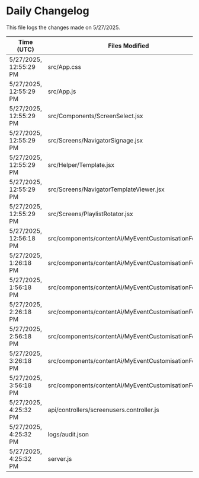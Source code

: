 # Daily Changelog

This file logs the changes made on 5/27/2025.

| Time (UTC)             | Files Modified                    | Changes (Addition/Deletion) |
|------------------------|-----------------------------------|-----------------------------|
| 5/27/2025, 12:55:29 PM | src/App.css | 0 Additions & 0 Deletions |
| 5/27/2025, 12:55:29 PM | src/App.js | 0 Additions & 2 Deletions |
| 5/27/2025, 12:55:29 PM | src/Components/ScreenSelect.jsx | 5 Additions & 14 Deletions |
| 5/27/2025, 12:55:29 PM | src/Screens/NavigatorSignage.jsx | 183 Additions & 2 Deletions |
| 5/27/2025, 12:55:29 PM | src/Helper/Template.jsx | 0 Additions & 0 Deletions |
| 5/27/2025, 12:55:29 PM | src/Screens/NavigatorTemplateViewer.jsx | 0 Additions & 0 Deletions |
| 5/27/2025, 12:55:29 PM | src/Screens/PlaylistRotator.jsx | 0 Additions & 0 Deletions |
| 5/27/2025, 12:56:18 PM | src/components/contentAi/MyEventCustomisationForm.js | 1 Additions & 1 Deletions|
| 5/27/2025, 1:26:18 PM | src/components/contentAi/MyEventCustomisationForm.js | 1 Additions & 1 Deletions|
| 5/27/2025, 1:56:18 PM | src/components/contentAi/MyEventCustomisationForm.js | 1 Additions & 1 Deletions|
| 5/27/2025, 2:26:18 PM | src/components/contentAi/MyEventCustomisationForm.js | 1 Additions & 1 Deletions|
| 5/27/2025, 2:56:18 PM | src/components/contentAi/MyEventCustomisationForm.js | 1 Additions & 1 Deletions|
| 5/27/2025, 3:26:18 PM | src/components/contentAi/MyEventCustomisationForm.js | 1 Additions & 1 Deletions|
| 5/27/2025, 3:56:18 PM | src/components/contentAi/MyEventCustomisationForm.js | 1 Additions & 1 Deletions|
| 5/27/2025, 4:25:32 PM | api/controllers/screenusers.controller.js | 4 Additions & 4 Deletions|
| 5/27/2025, 4:25:32 PM | logs/audit.json | 5 Additions & 5 Deletions|
| 5/27/2025, 4:25:32 PM | server.js | 6 Additions & 0 Deletions|
